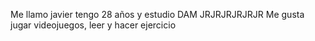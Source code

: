 Me llamo javier tengo 28 años y estudio DAM
JRJRJRJRJRJR
Me gusta jugar videojuegos, leer y hacer ejercicio

